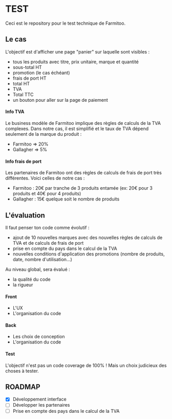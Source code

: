 # TEST

Ceci est le repository pour le test technique de Farmitoo.

## Le cas

L'objectif est d'afficher une page "panier" sur laquelle sont visibles :

- tous les produits avec titre, prix unitaire, marque et quantité
- sous-total HT
- promotion (le cas échéant)
- frais de port HT
- total HT
- TVA
- Total TTC
- un bouton pour aller sur la page de paiement

#### Info TVA

Le business modèle de Farmitoo implique des règles de calculs de la TVA complexes.
Dans notre cas, il est simplifié et le taux de TVA dépend seulement de la marque du produit :

- Farmitoo => 20%
- Gallagher => 5%

#### Info frais de port

Les partenaires de Farmitoo ont des règles de calculs de frais de port très différentes.
Voici celles de notre cas :

- Farmitoo : 20€ par tranche de 3 produits entamée (ex: 20€ pour 3 produits et 40€ pour 4 produits)
- Gallagher : 15€ quelque soit le nombre de produits

## L'évaluation

Il faut penser ton code comme évolutif :

- ajout de 10 nouvelles marques avec des nouvelles règles de calculs de TVA et de calculs de frais de port
- prise en compte du pays dans le calcul de la TVA
- nouvelles conditions d'application des promotions (nombre de produits, date, nombre d'utilisation...)

Au niveau global, sera évalué :

- la qualité du code
- la rigueur

#### Front

- L'UX
- L'organisation du code

#### Back

- Les choix de conception
- L'organisation du code

#### Test

L'objectif n'est pas un code coverage de 100% !
Mais un choix judicieux des choses à tester.

## ROADMAP

- [x] Développement interface
- [ ] Développer les partenaires
- [ ] Prise en compte des pays dans le calcul de la TVA
